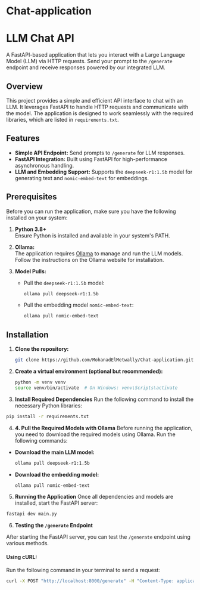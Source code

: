 # Chat-application
 
# LLM Chat API

A FastAPI-based application that lets you interact with a Large Language Model (LLM) via HTTP requests. Send your prompt to the `/generate` endpoint and receive responses powered by our integrated LLM.

## Overview

This project provides a simple and efficient API interface to chat with an LLM. It leverages FastAPI to handle HTTP requests and communicate with the model. The application is designed to work seamlessly with the required libraries, which are listed in `requirements.txt`.

## Features

- **Simple API Endpoint:** Send prompts to `/generate` for LLM responses.
- **FastAPI Integration:** Built using FastAPI for high-performance asynchronous handling.
- **LLM and Embedding Support:** Supports the `deepseek-r1:1.5b` model for generating text and `nomic-embed-text` for embeddings.

## Prerequisites

Before you can run the application, make sure you have the following installed on your system:

1. **Python 3.8+**  
   Ensure Python is installed and available in your system's PATH.

2. **Ollama:**  
   The application requires [Ollama](https://ollama.com) to manage and run the LLM models. Follow the instructions on the Ollama website for installation.

3. **Model Pulls:**  
   - Pull the `deepseek-r1:1.5b` model:  
     ```bash
     ollama pull deepseek-r1:1.5b
     ```
   - Pull the embedding model `nomic-embed-text`:  
     ```bash
     ollama pull nomic-embed-text
     ```

## Installation

1. **Clone the repository:**
   ```bash
   git clone https://github.com/MohanadElMetwally/Chat-application.git
   ```

2. **Create a virtual environment (optional but recommended):**
   ```bash
   python -m venv venv
   source venv/bin/activate  # On Windows: venv\Scripts\activate
   ```

3. **Install Required Dependencies** 
Run the following command to install the necessary Python libraries:  
```bash
pip install -r requirements.txt
```

4. **4. Pull the Required Models with Ollama**
Before running the application, you need to download the required models using Ollama. Run the following commands:  

- **Download the main LLM model:**  
  ```bash
  ollama pull deepseek-r1:1.5b
  ```

- **Download the embedding model:**  
  ```bash
  ollama pull nomic-embed-text
  ```

5. **Running the Application**
Once all dependencies and models are installed, start the FastAPI server:  

```bash
fastapi dev main.py
```

6. **Testing the `/generate` Endpoint** 

After starting the FastAPI server, you can test the `/generate` endpoint using various methods.

#### Using cURL:  
Run the following command in your terminal to send a request:  
```bash
curl -X POST "http://localhost:8000/generate" -H "Content-Type: application/json" -d '{"prompt": "Hello, how are you?"}'
```
